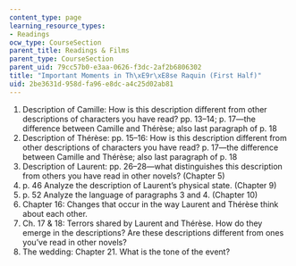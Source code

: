 ```yaml
---
content_type: page
learning_resource_types:
- Readings
ocw_type: CourseSection
parent_title: Readings & Films
parent_type: CourseSection
parent_uid: 79cc57b0-e3aa-0626-f3dc-2af2b6806302
title: "Important Moments in Th\xE9r\xE8se Raquin (First Half)"
uid: 2be3631d-958d-fa96-e8dc-a4c25d02ab81
---
```


1.  Description of Camille: How is this description different from other descriptions of characters you have read? pp. 13–14; p. 17—the difference between Camille and Thérèse; also last paragraph of p. 18
2.  Description of Thérèse: pp. 15–16: How is this description different from other descriptions of characters you have read? p. 17—the difference between Camille and Thérèse; also last paragraph of p. 18
3.  Description of Laurent: pp. 26–28—what distinguishes this description from others you have read in other novels? (Chapter 5)
4.  p. 46 Analyze the description of Laurent’s physical state. (Chapter 9)
5.  p. 52 Analyze the language of paragraphs 3 and 4. (Chapter 10)
6.  Chapter 16: Changes that occur in the way Laurent and Thérèse think about each other.
7.  Ch. 17 & 18: Terrors shared by Laurent and Thérèse. How do they emerge in the descriptions? Are these descriptions different from ones you’ve read in other novels?
8.  The wedding: Chapter 21. What is the tone of the event?